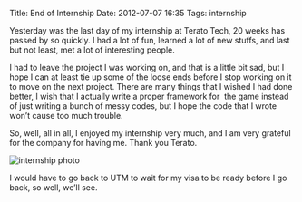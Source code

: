 Title: End of Internship
Date: 2012-07-07 16:35
Tags: internship


Yesterday was the last day of my internship at Terato Tech, 20 weeks has
passed by so quickly. I had a lot of fun, learned a lot of new stuffs,
and last but not least, met a lot of interesting people.

I had to leave the project I was working on, and that is a little bit
sad, but I hope I can at least tie up some of the loose ends before I
stop working on it to move on the next project. There are many things
that I wished I had done better, I wish that I actually write a proper
framework for  the game instead of just writing a bunch of messy codes,
but I hope the code that I wrote won’t cause too much trouble.

So, well, all in all, I enjoyed my internship very much, and I am very
grateful for the company for having me. Thank you Terato.

![internship photo][ph]

I would have to go back to UTM to wait for my visa to be ready before I
go back, so well, we’ll see.

[ph]: http://farm9.staticflickr.com/8294/7559541998_b7f235f911.jpg